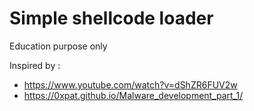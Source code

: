 # Simple shellcode loader

Education purpose only

Inspired by :
- https://www.youtube.com/watch?v=dShZR6FUV2w
- https://0xpat.github.io/Malware_development_part_1/
